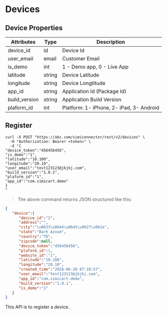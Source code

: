 # Devices

## Device Properties

Attributes| Type| Description
--------- | ------- | -----------
device_id | id | Device Id
user_email | email | Customer Email
is_demo | int | 1 - Demo app, 0 - Live App
latitude | string | Device Latitude
longitude | string | Device Longtitude
app_id | string | Application Id (Package Id)
build_version | string | Application Build Version
plaform_id | int | Platform: 1- iPhone, 2- iPad, 3- Android


## Register

```shell
curl -X POST "https://abc.com/simiconnector/rest/v2/devices" \
  -H "Authorization: Bearer <token>" \
  -d "{
"device_token":"456456456",
"is_demo":"1",
"latitude":"10.100",
"longitude":"20.10",
"user_email":"test123123@jkjkj.com",
"build_version":"1.0.1",
"plaform_id":"1",
"app_id":"com.simicart.demo"
}
"
```

> The above command returns JSON structured like this:

```json
{  
   "device":{  
      "device_id":"2",
      "address":"",
      "city":"\u0633\u0644\u0645\u0627\u062a",
      "state":"Barh Azoum",
      "country":"TD",
      "zipcode":null,
      "device_token":"456456456",
      "plaform_id":1,
      "website_id":"1",
      "latitude":"10.100",
      "longitude":"20.10",
      "created_time":"2016-06-20 07:18:57",
      "user_email":"test123123@jkjkj.com",
      "app_id":"com.simicart.demo",
      "build_version":"1.0.1",
      "is_demo":"1"
   }
}
```
This API is to register a device.

